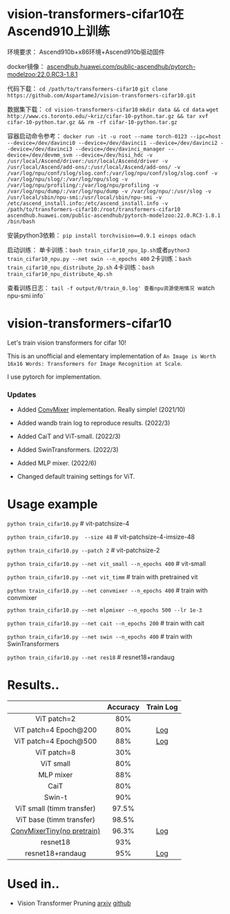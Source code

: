 # vision-transformers-cifar10在Ascend910上训练
环境要求：
Ascend910b+x86环境+Ascend910b驱动固件

docker镜像：
[ascendhub.huawei.com/public-ascendhub/pytorch-modelzoo:22.0.RC3-1.8.1](https://ascendhub.huawei.com/public-ascendhub/pytorch-modelzoo:22.0.RC3-1.8.1#/detail/pytorch-modelzoo)

代码下载：
`cd /path/to/transformers-cifar10`
`git clone https://github.com/AspartameJ/vision-transformers-cifar10.git`

数据集下载：
`cd vision-transformers-cifar10`
`mkdir data && cd data`
`wget http://www.cs.toronto.edu/~kriz/cifar-10-python.tar.gz && tar xvf cifar-10-python.tar.gz && rm -rf cifar-10-python.tar.gz`

容器启动命令参考：
`docker run -it -u root --name torch-0123 --ipc=host --device=/dev/davinci0 --device=/dev/davinci1 --device=/dev/davinci2 --device=/dev/davinci3 --device=/dev/davinci_manager --device=/dev/devmm_svm --device=/dev/hisi_hdc -v /usr/local/Ascend/driver:/usr/local/Ascend/driver -v /usr/local/Ascend/add-ons/:/usr/local/Ascend/add-ons/ -v /var/log/npu/conf/slog/slog.conf:/var/log/npu/conf/slog/slog.conf -v /var/log/npu/slog/:/var/log/npu/slog -v /var/log/npu/profiling/:/var/log/npu/profiling -v /var/log/npu/dump/:/var/log/npu/dump -v /var/log/npu/:/usr/slog -v /usr/local/sbin/npu-smi:/usr/local/sbin/npu-smi -v /etc/ascend_install.info:/etc/ascend_install.info -v /path/to/transformers-cifar10:/root/transformers-cifar10 ascendhub.huawei.com/public-ascendhub/pytorch-modelzoo:22.0.RC3-1.8.1 /bin/bash`

安装python3依赖：
`pip install torchvision==0.9.1 einops odach`

启动训练：
单卡训练：`bash train_cifar10_npu_1p.sh`或者`python3 train_cifar10_npu.py --net swin --n_epochs 400`
2卡训练：`bash train_cifar10_npu_distribute_2p.sh`
4卡训练：`bash train_cifar10_npu_distribute_4p.sh`

查看训练日志：
`tail -f output/0/train_0.log'
查看npu资源使用情况
`watch npu-smi info`

# vision-transformers-cifar10
Let's train vision transformers for cifar 10! 

This is an unofficial and elementary implementation of `An Image is Worth 16x16 Words: Transformers for Image Recognition at Scale`.

I use pytorch for implementation.

### Updates
* Added [ConvMixer]((https://openreview.net/forum?id=TVHS5Y4dNvM)) implementation. Really simple! (2021/10)

* Added wandb train log to reproduce results. (2022/3)

* Added CaiT and ViT-small. (2022/3)

* Added SwinTransformers. (2022/3)

* Added MLP mixer. (2022/6)

* Changed default training settings for ViT.

# Usage example
`python train_cifar10.py` # vit-patchsize-4

`python train_cifar10.py  --size 48` # vit-patchsize-4-imsize-48

`python train_cifar10.py --patch 2` # vit-patchsize-2

`python train_cifar10.py --net vit_small --n_epochs 400` # vit-small

`python train_cifar10.py --net vit_timm` # train with pretrained vit

`python train_cifar10.py --net convmixer --n_epochs 400` # train with convmixer

`python train_cifar10.py --net mlpmixer --n_epochs 500 --lr 1e-3`

`python train_cifar10.py --net cait --n_epochs 200` # train with cait

`python train_cifar10.py --net swin --n_epochs 400` # train with SwinTransformers

`python train_cifar10.py --net res18` # resnet18+randaug

# Results..

|             | Accuracy | Train Log |
|:-----------:|:--------:|:--------:|
| ViT patch=2 |    80%    | |
| ViT patch=4 Epoch@200 |    80%   | [Log](https://wandb.ai/arutema47/cifar10-challange/reports/Untitled-Report--VmlldzoxNjU3MTU2?accessToken=3y3ib62e8b9ed2m2zb22dze8955fwuhljl5l4po1d5a3u9b7yzek1tz7a0d4i57r) |
| ViT patch=4 Epoch@500 |    88%   | [Log](https://wandb.ai/arutema47/cifar10-challange/reports/Untitled-Report--VmlldzoxNjU3MTU2?accessToken=3y3ib62e8b9ed2m2zb22dze8955fwuhljl5l4po1d5a3u9b7yzek1tz7a0d4i57r) |
| ViT patch=8 |    30%   | |
| ViT small  | 80% | |
| MLP mixer |    88%   | |
| CaiT  | 80% | |
| Swin-t  | 90% | |
| ViT small (timm transfer) | 97.5% | |
| ViT base (timm transfer) | 98.5% | |
| [ConvMixerTiny(no pretrain)](https://openreview.net/forum?id=TVHS5Y4dNvM) | 96.3% |[Log](https://wandb.ai/arutema47/cifar10-challange/reports/convmixer--VmlldzoyMjEyOTk1?accessToken=2w9nox10so11ixf7t0imdhxq1rf1ftgzyax4r9h896iekm2byfifz3b7hkv3klrt)|
|   resnet18  |  93%  | |
|   resnet18+randaug  |  95%  | [Log](https://wandb.ai/arutema47/cifar10-challange/reports/Untitled-Report--VmlldzoxNjU3MTYz?accessToken=968duvoqt6xq7ep75ob0yppkzbxd0q03gxy2apytryv04a84xvj8ysdfvdaakij2) |

# Used in..
* Vision Transformer Pruning [arxiv](https://arxiv.org/abs/2104.08500) [github](https://github.com/Cydia2018/ViT-cifar10-pruning)
